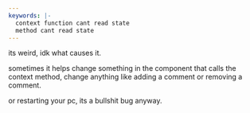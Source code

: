 ```yaml
---
keywords: |-
  context function cant read state
  method cant read state
---
```

its weird, idk what causes it.

sometimes it helps change something in the component that calls the context method, change anything like adding a comment or removing a comment.

or restarting your pc, its a bullshit bug anyway.